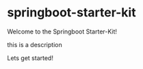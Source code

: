 # springboot-starter-kit
Welcome to the Springboot Starter-Kit!

this is a description

Lets get started!
